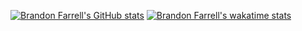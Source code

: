 [![Brandon Farrell's GitHub stats](https://github-readme-stats.vercel.app/api?username=brandysnaps&count_private=true&show_icons=true)](https://github.com/anuraghazra/github-readme-stats)
[![Brandon Farrell's wakatime stats](https://github-readme-stats.vercel.app/api/wakatime?username=brandysnaps)](https://github.com/anuraghazra/github-readme-stats)

<!--
**brandysnaps/brandysnaps** is a ✨ _special_ ✨ repository because its `README.md` (this file) appears on your GitHub profile.

Here are some ideas to get you started:

- 🔭 I’m currently working on ...
- 🌱 I’m currently learning ...
- 👯 I’m looking to collaborate on ...
- 🤔 I’m looking for help with ...
- 💬 Ask me about ...
- 📫 How to reach me: ...
- 😄 Pronouns: ...
- ⚡ Fun fact: ...
-->
